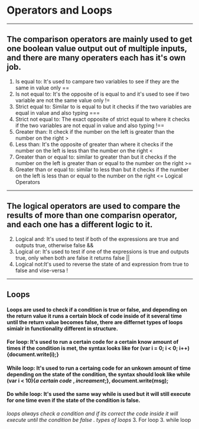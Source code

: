 # Operators and Loops

___

## The comparison operators are mainly used to get one boolean value output out of multiple inputs, and there are many operaters each has it's own job.
1. Is equal to: It's used to campare two variables to see if they are the same in value only ==
1. Is not equal to: It's the opposite of is equal to and it's used to see if two variable are not the same value only !=
1. Strict equal to: Similar to is equal to but it checks if the two variables are equal in value and also typing ===
1. Strict not equal to: The exact opposite of strict equal to where it checks if the two variables are not equal in value and also typing !==
1. Greater than: It check if the number on the left is greater than the number on the right >
1. Less than: It's the opposite of greater than where it checks if the number on the left is less than the number on the right <
1. Greater than or equal to: similar to greater than but it checks if the number on the left is greater than or equal to the number on the right >=
1. Greater than or equal to: similar to less than but it checks if the number on the left is less than or equal to the number on the right <=
Logical Operators

___

## The logical operators are used to compare the results of more than one comparisn operator, and each one has a different logic to it.

2. Logical and: It's used to test if both of the expressions are true and outputs true, otherwise false &&
2. Logical or: It's used to test if one of the expressions is true and outputs true, only when both are false it returns false ||
2. Logical not:It's used to reverse the state of and expression from true to false and vise-versa !

___

## Loops
 #### Loops are used to check if a condition is true or false, and depending on the return value it runs a certain block of code inside of it several time until the return value becomes false, there are differnet types of loops simialr in functionality different in structure.
#### For loop: It's used to run a certain code for a certain know amount of times if the condition is met, the syntax looks like for (var i = 0; i < 0; i++){document.write(i);}
#### While loop: It's used to run a certaing code for an unkown amount of time depending on the state of the condition, the syntax should look like while (var i < 10){_a certain code_ , _increament_;}, document.write(msg);
#### Do while loop: It's used the same way while is used but it will still execute for one time even if the state of the condition is false.

*loops always check a condition and if its correct the code inside it will execute until the condition be false . types of loops*
3. For loop
3. while loop
